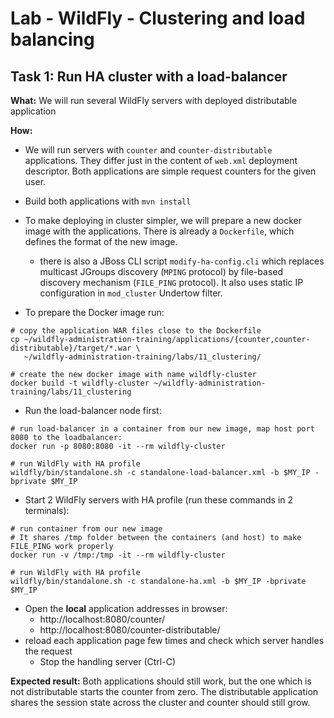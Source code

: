 # Lab - WildFly - Clustering and load balancing

## Task 1: Run HA cluster with a load-balancer

**What:** We will run several WildFly servers with deployed distributable application

**How:**

* We will run servers with `counter` and `counter-distributable` 
  applications. They differ just in the content of `web.xml` deployment
  descriptor. Both applications are simple request counters for the given user.

* Build both applications with `mvn install`

* To make deploying in cluster simpler, we will prepare a new docker image
  with the applications. There is already a `Dockerfile`, which defines
  the format of the new image.
  * there is also a JBoss CLI script `modify-ha-config.cli` which replaces multicast JGroups discovery (`MPING` protocol)
    by file-based discovery mechanism (`FILE_PING` protocol). It also uses static IP configuration in `mod_cluster`
    Undertow filter.
* To prepare the Docker image run:
```
# copy the application WAR files close to the Dockerfile
cp ~/wildfly-administration-training/applications/{counter,counter-distributable}/target/*.war \
   ~/wildfly-administration-training/labs/11_clustering/

# create the new docker image with name wildfly-cluster
docker build -t wildfly-cluster ~/wildfly-administration-training/labs/11_clustering
```

* Run the load-balancer node first:
```
# run load-balancer in a container from our new image, map host port 8080 to the loadbalancer:
docker run -p 8080:8080 -it --rm wildfly-cluster

# run WildFly with HA profile
wildfly/bin/standalone.sh -c standalone-load-balancer.xml -b $MY_IP -bprivate $MY_IP
```


* Start 2 WildFly servers with HA profile (run these commands in 2 terminals):
```
# run container from our new image
# It shares /tmp folder between the containers (and host) to make FILE_PING work properly
docker run -v /tmp:/tmp -it --rm wildfly-cluster

# run WildFly with HA profile
wildfly/bin/standalone.sh -c standalone-ha.xml -b $MY_IP -bprivate $MY_IP
```

* Open the **local** application addresses in browser:
  * http://localhost:8080/counter/
  * http://localhost:8080/counter-distributable/
* reload each application page few times and check which server handles the request
  * Stop the handling server (Ctrl-C)

**Expected result:**
Both applications should still work, but the one which is not distributable
starts the counter from zero.
The distributable application shares the session state across the cluster
and counter should still grow.
